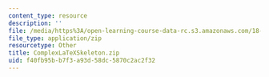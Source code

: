 ```yaml
---
content_type: resource
description: ''
file: /media/https%3A/open-learning-course-data-rc.s3.amazonaws.com/18-310-principles-of-discrete-applied-mathematics-fall-2013/f40fb95bb7f3a93d58dc5870c2ac2f32_ComplexLaTeXSkeleton.zip
file_type: application/zip
resourcetype: Other
title: ComplexLaTeXSkeleton.zip
uid: f40fb95b-b7f3-a93d-58dc-5870c2ac2f32
---
```

